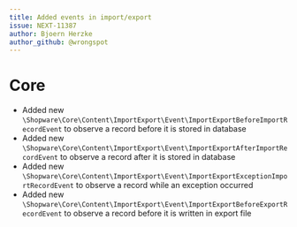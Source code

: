 ```yaml
---
title: Added events in import/export
issue: NEXT-11387
author: Bjoern Herzke
author_github: @wrongspot
---
```

# Core
* Added new `\Shopware\Core\Content\ImportExport\Event\ImportExportBeforeImportRecordEvent` to observe a record before it is stored in database
* Added new `\Shopware\Core\Content\ImportExport\Event\ImportExportAfterImportRecordEvent` to observe a record after it is stored in database
* Added new `\Shopware\Core\Content\ImportExport\Event\ImportExportExceptionImportRecordEvent` to observe a record while an exception occurred
* Added new `\Shopware\Core\Content\ImportExport\Event\ImportExportBeforeExportRecordEvent` to observe a record before it is written in export file

